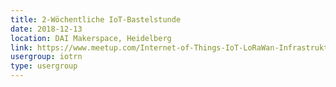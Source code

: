 ```yaml
---
title: 2-Wöchentliche IoT-Bastelstunde
date: 2018-12-13
location: DAI Makerspace, Heidelberg
link: https://www.meetup.com/Internet-of-Things-IoT-LoRaWan-Infrastruktur-4-RheinNeckar/events/rwnvnpyxqbrb/
usergroup: iotrn
type: usergroup
---
```


